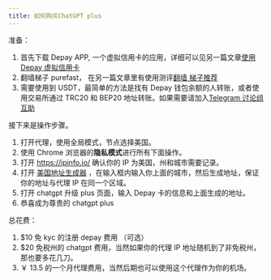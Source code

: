 ```yaml
---
title: 如何购买ChatGPT plus
---
```


准备：

1. 首先下载 Depay APP, 一个虚拟信用卡的应用，详细可以见另一篇文章[使用 Depay 虚拟信用卡](/2023-02-15-depay.html)
2. 翻墙梯子 purefast， 在另一篇文章里有使用测评[翻墙 梯子推荐](/2023-03-18-ladder.html)
3. 需要使用到 USDT，最简单的方法是找有 Depay 钱包余额的人转账，或者使用交易所通过 TRC20 和 BEP20 地址转账。如果需要请加入[Telegram 讨论组互助](https://t.me/gpt_plus_helper)

接下来是操作步骤。

1. 打开代理，使用全局模式，节点选择美国。
2. 使用 Chrome 浏览器的**隐私模式**进行所有下面操作。
3. 打开 https://ipinfo.io/ 确认你的 IP 为美国，州和城市需要记录。
4. 打开 [美国地址生成器](https://www.meiguodizhi.com/) ，在输入框内输入你上面的城市，然后生成地址，保证你的地址与代理 IP 在同一个区域。
5. 打开 chatgpt 升级 plus 页面，输入 Depay 卡的信息和上面生成的地址。
6. 恭喜成为尊贵的 chatgpt plus

总花费：

1. $10 免 kyc 的注册 depay 费用 （可选）
2. $20 免税州的 chatgpt 费用，当然如果你的代理 IP 地址随机到了非免税州，那也要多花几刀。
3. ￥ 13.5 的一个月代理费用，当然后期也可以使用这个代理作为你的机场。

